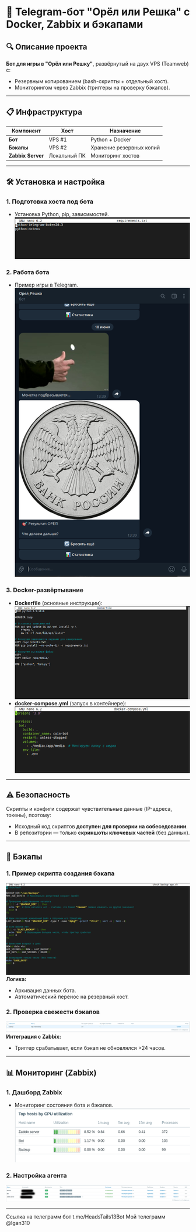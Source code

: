 # 🚀 Telegram-бот "Орёл или Решка" с Docker, Zabbix и бэкапами

## 🔍 Описание проекта
**Бот для игры в "Орёл или Решку"**, развёрнутый на двух VPS (Teamweb) с:
- Резервным копированием (bash-скрипты + отдельный хост).
- Мониторингом через Zabbix (триггеры на проверку бэкапов).

---

## 📋 Инфраструктура
| Компонент          | Хост          | Назначение                     |
|--------------------|---------------|--------------------------------|
| **Бот**            | VPS #1        | Python + Docker                |
| **Бэкапы**         | VPS #2        | Хранение резервных копий       |
| **Zabbix Server**  | Локальный ПК  | Мониторинг хостов              |

---

## 🛠️ Установка и настройка
### 1. Подготовка хоста под бота
- Установка Python, pip, зависимостей.  
  ![Установка Python](https://github.com/Evgenii199130/my_proekt/blob/main/Screen/%D1%81%D0%BA%D1%80%D0%B8%D0%BD%20%D1%84%D0%B0%D0%B9%D0%BB%D0%B0%20%D1%81%20%D0%B7%D0%B0%D0%B2%D0%B8%D1%81%D0%B8%D0%BC%D0%BE%D1%81%D1%82%D1%8F%D0%BC%D0%B8%20.png)  

### 2. Работа бота
- Пример игры в Telegram.  
  ![Бот в работе](https://github.com/Evgenii199130/my_proekt/blob/main/Screen/%D0%A1%D0%BA%D1%80%D0%B8%D0%BD%20%D1%81%D0%B0%D0%BC%D0%BE%D0%B3%D0%BE%20%D0%B1%D0%BE%D1%82%D0%B0.png)  

### 3. Docker-развёртывание
- **Dockerfile** (основные инструкции):  
  ![Dockerfile](https://github.com/Evgenii199130/my_proekt/blob/main/Screen/%D1%81%D0%BA%D1%80%D0%B8%D0%BD%20%D0%B4%D0%BE%D0%BA%D0%B5%D1%80%D1%84%D0%B0%D0%B9%D0%BB%D0%B0.png)  
- **docker-compose.yml** (запуск в контейнере):  
  ![Docker Compose](https://github.com/Evgenii199130/my_proekt/blob/main/Screen/%D1%81%D0%BA%D1%80%D0%B8%D0%BD%20docker-compose.png)  

---

## ⚠️ Безопасность
Скрипты и конфиги содержат чувствительные данные (IP-адреса, токены), поэтому:
- Исходный код скриптов **доступен для проверки на собеседовании**.
- В репозитории — только **скриншоты ключевых частей** (без данных).

---

## 🔄 Бэкапы
### 1. Пример скрипта создания бэкапа
![Backup Script](https://github.com/Evgenii199130/my_proekt/blob/main/Screen/%D0%A1%D0%BA%D1%80%D0%B8%D0%BF%D1%82%20%D0%91%D1%8D%D0%BA%D0%B0%D0%BF%D0%B0.png)  
**Логика:**  
- Архивация данных бота.
- Автоматический перенос на резервный хост.

### 2. Проверка свежести бэкапов
![Check Freshness](https://github.com/Evgenii199130/my_proekt/blob/main/Screen/%D0%A2%D1%80%D0%B8%D0%B3%D0%B3%D0%B5%D1%80%20%D0%BD%D0%B0%20%D1%81%D0%B2%D0%B5%D0%B6%D0%B5%D1%81%D1%82%D1%8C%20%D0%B1%D1%8D%D0%BA%D0%B0%D0%BF%D0%BE%D0%B2.png)  
**Интеграция с Zabbix:**  
- Триггер срабатывает, если бэкап не обновлялся >24 часов.

---

## 📊 Мониторинг (Zabbix)
### 1. Дашборд Zabbix
- Мониторинг состояния бота и бэкапов.  
  ![Zabbix Dashboard](https://github.com/Evgenii199130/my_proekt/blob/main/Screen/Zabbix%20%D0%BD%D0%B0%20%D1%82%D1%80%D0%B5%D1%85%20%D1%85%D0%BE%D1%81%D1%82%D0%B0%D1%85.png)  

### 2. Настройка агента
![Zabbix Agent Config](https://github.com/Evgenii199130/my_proekt/blob/main/Screen/Zabbix%20%D1%85%D0%BE%D1%81%D1%82%D1%8B.png)  

---  


Ссылка на телеграмм бот t.me/HeadsTails13Bot
Мой телеграмм @Igan310
